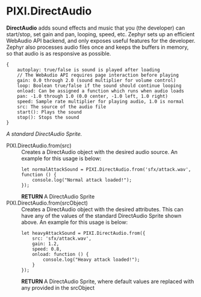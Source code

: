 <h1>PIXI.DirectAudio</h1>
<p><strong>DirectAudio</strong> adds sound effects and music that you (the developer) can start/stop, set gain and pan, looping, speed, etc. Zephyr sets up an efficient WebAudio API backend, and only exposes useful features for the developer. Zephyr also processes audio files once and keeps the buffers in memory, so that audio is as responsive as possible.</p>

<p><pre><code>{
    autoplay: true/false is sound is played after loading
    <span class="warning">// The WebAudio API requires page interaction before playing</span>
    gain: 0.0 through 2.0 (sound multiplier for volume control)
    loop: Boolean true/false if the sound should continue looping
    onload: Can be assigned a function which runs when audio loads
    pan: -1.0 through 1.0 (0.0 center, -1.0 left, 1.0 right)
    speed: Sample rate multiplier for playing audio, 1.0 is normal
    src: The source of the audio file
    start(): Plays the sound
    stop(): Stops the sound
}</code></pre>
<em>A standard DirectAudio Sprite.</em></p>

<dl>
<dt>PIXI.DirectAudio.from(src)</dt>
<dd>Creates a DirectAudio object with the desired audio source. An example for this usage is below:
<pre><code>let normalAttackSound = PIXI.DirectAudio.from('sfx/attack.wav', function () {
    console.log("Normal attack loaded!");
});</code></pre>
</dd>
<dd><strong class="return">RETURN </strong> A DirectAudio Sprite</dd>
<dt>PIXI.DirectAudio.from(srcObject)</dt>
<dd>Creates a DirectAudio object with the desired attributes. This can have any of the values of the standard DirectAudio Sprite shown above. An example for this usage is below:
<pre><code>let heavyAttackSound = PIXI.DirectAudio.from({
    src: 'sfx/attack.wav',
    gain: 1.2,
    speed: 0.8,
    onload: function () {
        console.log("Heavy attack loaded!");
    }
});</code></pre>
</dd>
<dd><strong class="return">RETURN </strong> A DirectAudio Sprite, where default values are replaced with any provided in the srcObject</dd>
</dl>